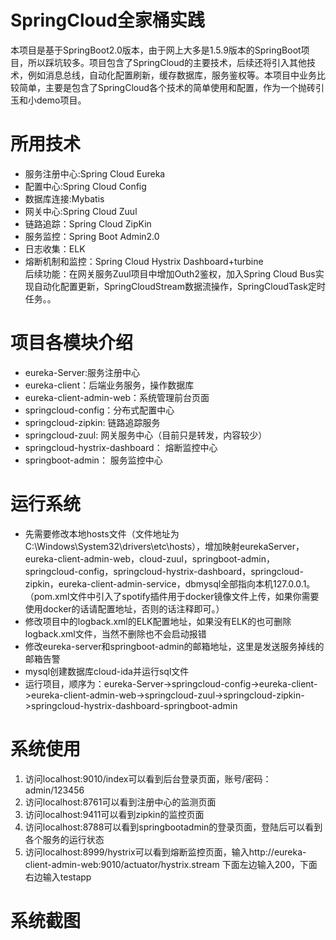 # SpringCloud全家桶实践
本项目是基于SpringBoot2.0版本，由于网上大多是1.5.9版本的SpringBoot项目，所以踩坑较多。项目包含了SpringCloud的主要技术，后续还将引入其他技术，例如消息总线，自动化配置刷新，缓存数据库，服务鉴权等。本项目中业务比较简单，主要是包含了SpringCloud各个技术的简单使用和配置，作为一个抛砖引玉和小demo项目。
# 所用技术
* 服务注册中心:Spring Cloud Eureka
* 配置中心:Spring Cloud Config
* 数据库连接:Mybatis
* 网关中心:Spring Cloud Zuul
* 链路追踪：Spring Cloud ZipKin
* 服务监控：Spring Boot Admin2.0
* 日志收集：ELK
* 熔断机制和监控：Spring Cloud Hystrix Dashboard+turbine</br>
后续功能：在网关服务Zuul项目中增加Outh2鉴权，加入Spring Cloud Bus实现自动化配置更新，SpringCloudStream数据流操作，SpringCloudTask定时任务。。
# 项目各模块介绍
* eureka-Server:服务注册中心
* eureka-client：后端业务服务，操作数据库
* eureka-client-admin-web：系统管理前台页面
* springcloud-config：分布式配置中心
* springcloud-zipkin: 链路追踪服务
* springcloud-zuul: 网关服务中心（目前只是转发，内容较少）
* springcloud-hystrix-dashboard： 熔断监控中心
* springboot-admin： 服务监控中心
# 运行系统
* 先需要修改本地hosts文件（文件地址为C:\Windows\System32\drivers\etc\hosts），增加映射eurekaServer，eureka-client-admin-web，cloud-zuul，springboot-admin，springcloud-config，springcloud-hystrix-dashboard，springcloud-zipkin，eureka-client-admin-service，dbmysql全部指向本机127.0.0.1。（pom.xml文件中引入了spotify插件用于docker镜像文件上传，如果你需要使用docker的话请配置地址，否则的话注释即可。）
* 修改项目中的logback.xml的ELK配置地址，如果没有ELK的也可删除logback.xml文件，当然不删除也不会启动报错
* 修改eureka-server和springboot-admin的邮箱地址，这里是发送服务掉线的邮箱告警
* mysql创建数据库cloud-ida并运行sql文件
* 运行项目，顺序为：eureka-Server->springcloud-config->eureka-client->eureka-client-admin-web->springcloud-zuul->springcloud-zipkin->springcloud-hystrix-dashboard-springboot-admin
# 系统使用
1. 访问localhost:9010/index可以看到后台登录页面，账号/密码：admin/123456
2. 访问localhost:8761可以看到注册中心的监测页面
3. 访问localhost:9411可以看到zipkin的监控页面
4. 访问localhost:8788可以看到springbootadmin的登录页面，登陆后可以看到各个服务的运行状态
5. 访问localhost:8999/hystrix可以看到熔断监控页面，输入http://eureka-client-admin-web:9010/actuator/hystrix.stream 下面左边输入200，下面右边输入testapp
# 系统截图
